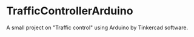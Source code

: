 # TrafficControllerArduino
A small project on "Traffic control" using Arduino by Tinkercad software.
